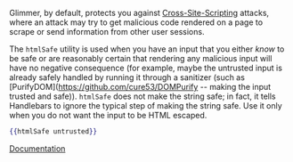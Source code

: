 Glimmer, by default, protects you against [Cross-Site-Scripting][xss] attacks, where an attack may try to get malicious code rendered on a page to scrape or send information from other user sessions.

The `htmlSafe` utility is used when you have an input that you either _know_ to be safe or are reasonably certain that rendering any malicious input will have no negative consequence (for example, maybe the untrusted input is already safely handled by running it through a sanitizer (such as [PurifyDOM](https://github.com/cure53/DOMPurify -- making the input trusted and safe)). `htmlSafe` does not make the string safe; in fact, it tells Handlebars to ignore the typical step of making the string safe. Use it only when you do not want the input to be HTML escaped.

```hbs
{{htmlSafe untrusted}}
```

[Documentation][docs]

[docs]: https://api.emberjs.com/ember/release/functions/@ember%2Ftemplate/htmlSafe
[xss]: https://en.wikipedia.org/wiki/Cross-site_scripting
